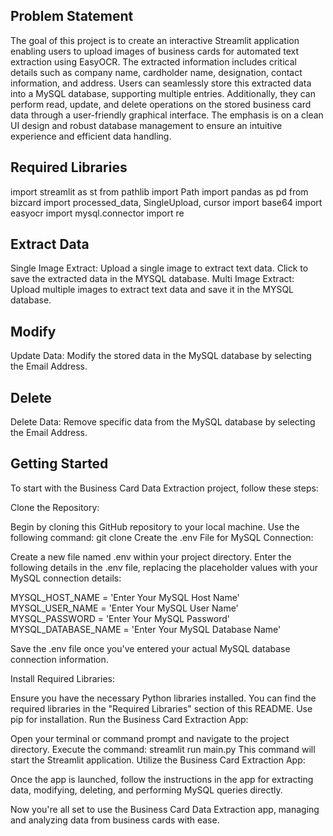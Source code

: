 ## Problem Statement

The goal of this project is to create an interactive Streamlit application enabling users to upload images of business cards for automated text extraction using EasyOCR. The extracted information includes critical details such as company name, cardholder name, designation, contact information, and address. Users can seamlessly store this extracted data into a MySQL database, supporting multiple entries. Additionally, they can perform read, update, and delete operations on the stored business card data through a user-friendly graphical interface. The emphasis is on a clean UI design and robust database management to ensure an intuitive experience and efficient data handling.

## Required Libraries

import streamlit as st
from pathlib import Path
import pandas as pd
from bizcard import processed_data, SingleUpload, cursor
import base64
import easyocr
import mysql.connector
import re

## Extract Data
Single Image Extract: Upload a single image to extract text data. Click to save the extracted data in the MYSQL database.
Multi Image Extract: Upload multiple images to extract text data and save it in the MYSQL database.

## Modify
Update Data: Modify the stored data in the MySQL database by selecting the Email Address.

## Delete
Delete Data: Remove specific data from the MySQL database by selecting the Email Address.

## Getting Started

To start with the Business Card Data Extraction project, follow these steps:

Clone the Repository:

Begin by cloning this GitHub repository to your local machine. Use the following command:
git clone 
Create the .env File for MySQL Connection:

Create a new file named .env within your project directory.
Enter the following details in the .env file, replacing the placeholder values with your MySQL connection details:

MYSQL_HOST_NAME = 'Enter Your MySQL Host Name'
MYSQL_USER_NAME = 'Enter Your MySQL User Name'
MYSQL_PASSWORD = 'Enter Your MySQL Password'
MYSQL_DATABASE_NAME = 'Enter Your MySQL Database Name'

Save the .env file once you've entered your actual MySQL database connection information.

Install Required Libraries:

Ensure you have the necessary Python libraries installed. You can find the required libraries in the "Required Libraries" section of this README. Use pip for installation.
Run the Business Card Extraction App:

Open your terminal or command prompt and navigate to the project directory.
Execute the command:
streamlit run main.py
This command will start the Streamlit application.
Utilize the Business Card Extraction App:

Once the app is launched, follow the instructions in the app for extracting data, modifying, deleting, and performing MySQL queries directly.

Now you're all set to use the Business Card Data Extraction app, managing and analyzing data from business cards with ease.